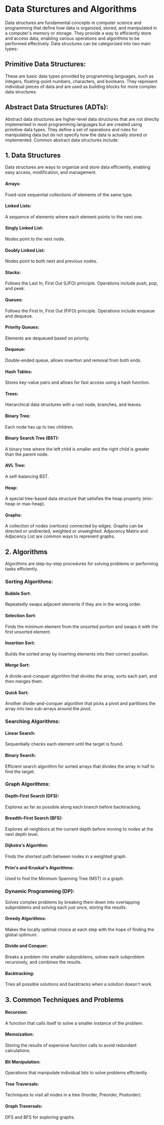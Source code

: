 # Data Sturctures and Algorithms
Data structures are fundamental concepts in computer science and programming that define how data is organized, stored, and manipulated in a computer's memory or storage. They provide a way to efficiently store and access data, enabling various operations and algorithms to be performed effectively. Data structures can be categorized into two main types:

## Primitive Data Structures:
These are basic data types provided by programming languages, such as integers, floating-point numbers, characters, and booleans. They represent individual pieces of data and are used as building blocks for more complex data structures.

## Abstract Data Structures (ADTs):
Abstract data structures are higher-level data structures that are not directly implemented in most programming languages but are created using primitive data types. They define a set of operations and rules for manipulating data but do not specify how the data is actually stored or implemented. Common abstract data structures include:

## 1. Data Structures
Data structures are ways to organize and store data efficiently, enabling easy access, modification, and management.

#### Arrays: 
Fixed-size sequential collections of elements of the same type.
#### Linked Lists:
A sequence of elements where each element points to the next one.
#### Singly Linked List: 
Nodes point to the next node.
#### Doubly Linked List: 
Nodes point to both next and previous nodes.
#### Stacks: 
Follows the Last In, First Out (LIFO) principle. Operations include push, pop, and peek.
#### Queues: 
Follows the First In, First Out (FIFO) principle. Operations include enqueue and dequeue.
#### Priority Queues: 
Elements are dequeued based on priority.
#### Dequeue: 
Double-ended queue, allows insertion and removal from both ends.
#### Hash Tables: 
Stores key-value pairs and allows for fast access using a hash function.
#### Trees: 
Hierarchical data structures with a root node, branches, and leaves.
#### Binary Tree: 
Each node has up to two children.
#### Binary Search Tree (BST): 
A binary tree where the left child is smaller and the right child is greater than the parent node.
#### AVL Tree: 
A self-balancing BST.
#### Heap: 
A special tree-based data structure that satisfies the heap property (min-heap or max-heap).
#### Graphs: 
A collection of nodes (vertices) connected by edges. Graphs can be directed or undirected, weighted or unweighted.
Adjacency Matrix and Adjacency List are common ways to represent graphs.

## 2. Algorithms
Algorithms are step-by-step procedures for solving problems or performing tasks efficiently.

### Sorting Algorithms:
#### Bubble Sort: 
Repeatedly swaps adjacent elements if they are in the wrong order.
#### Selection Sort: 
Finds the minimum element from the unsorted portion and swaps it with the first unsorted element.
#### Insertion Sort: 
Builds the sorted array by inserting elements into their correct position.
#### Merge Sort: 
A divide-and-conquer algorithm that divides the array, sorts each part, and then merges them.
#### Quick Sort: 
Another divide-and-conquer algorithm that picks a pivot and partitions the array into two sub-arrays around the pivot.

### Searching Algorithms:
#### Linear Search: 
Sequentially checks each element until the target is found.
#### Binary Search: 
Efficient search algorithm for sorted arrays that divides the array in half to find the target.

### Graph Algorithms:
#### Depth-First Search (DFS): 
Explores as far as possible along each branch before backtracking.
#### Breadth-First Search (BFS): 
Explores all neighbors at the current depth before moving to nodes at the next depth level.
#### Dijkstra's Algorithm: 
Finds the shortest path between nodes in a weighted graph.
#### Prim's and Kruskal's Algorithms: 
Used to find the Minimum Spanning Tree (MST) in a graph.

### Dynamic Programming (DP):
Solves complex problems by breaking them down into overlapping subproblems and solving each just once, storing the results.
#### Greedy Algorithms: 
Makes the locally optimal choice at each step with the hope of finding the global optimum.
#### Divide and Conquer: 
Breaks a problem into smaller subproblems, solves each subproblem recursively, and combines the results.
#### Backtracking: 
Tries all possible solutions and backtracks when a solution doesn't work.

## 3. Common Techniques and Problems
#### Recursion: 
A function that calls itself to solve a smaller instance of the problem.
#### Memoization: 
Storing the results of expensive function calls to avoid redundant calculations.
#### Bit Manipulation: 
Operations that manipulate individual bits to solve problems efficiently.
#### Tree Traversals: 
Techniques to visit all nodes in a tree (Inorder, Preorder, Postorder).
#### Graph Traversals: 
DFS and BFS for exploring graphs.

